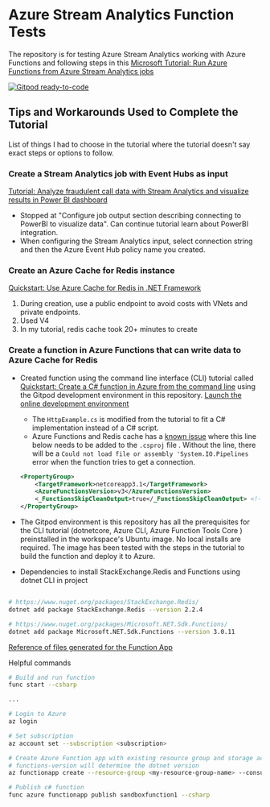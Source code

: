 # Azure Stream Analytics Function Tests

The repository is for testing Azure Stream Analytics working with Azure Functions and following steps in this [Microsoft Tutorial: Run Azure Functions from Azure Stream Analytics jobs](https://docs.microsoft.com/en-us/azure/stream-analytics/stream-analytics-with-azure-functions)

[![Gitpod ready-to-code](https://img.shields.io/badge/Gitpod-ready--to--code-blue?logo=gitpod)](https://gitpod.io/#https://github.com/justintungonline/azure-sa-function-tests)

## Tips and Workarounds Used to Complete the Tutorial

List of things I had to choose in the tutorial where the tutorial doesn't say exact steps or options to follow.

### Create a Stream Analytics job with Event Hubs as input

[Tutorial: Analyze fraudulent call data with Stream Analytics and visualize results in Power BI dashboard](https://docs.microsoft.com/en-us/azure/stream-analytics/stream-analytics-real-time-fraud-detection)

- Stopped at "Configure job output section describing connecting to PowerBI to visualize data". Can continue tutorial learn about PowerBI integration.
- When configuring the Stream Analytics input, select connection string and then the Azure Event Hub policy name you created.

### Create an Azure Cache for Redis instance

[Quickstart: Use Azure Cache for Redis in .NET Framework](https://docs.microsoft.com/en-us/azure/azure-cache-for-redis/cache-dotnet-how-to-use-azure-redis-cache#create-a-cache)

1. During creation, use a public endpoint to avoid costs with VNets and private endpoints.
2. Used V4
3. In my tutorial, redis cache took 20+ minutes to create

### Create a function in Azure Functions that can write data to Azure Cache for Redis

- Created function using the command line interface (CLI) tutorial called [Quickstart: Create a C# function in Azure from the command line](https://docs.microsoft.com/en-us/azure/azure-functions/create-first-function-cli-csharp?tabs=azure-cli%2Ccurl) using the Gitpod development environment in this repository. [Launch the online development environment](https://gitpod.io/#https://github.com/justintungonline/azure-sa-function-tests)
    - The `HttpExample.cs` is modified from the tutorial to fit a C# implementation instead of a C# script.
    - Azure Functions and Redis cache has a [known issue](https://github.com/StackExchange/StackExchange.Redis/issues/1655) where this line below needs to be added to the `.csproj` file . Without the line, there will be a `Could not load file or assembly 'System.IO.Pipelines` error when the function tries to get a connection.

    ```xml
    <PropertyGroup>
        <TargetFramework>netcoreapp3.1</TargetFramework>
        <AzureFunctionsVersion>v3</AzureFunctionsVersion>
        <_FunctionsSkipCleanOutput>true</_FunctionsSkipCleanOutput> <!-- *** this line was added *** -->
    </PropertyGroup>
    ```
- The Gitpod environment is this repository has all the prerequisites for the CLI tutorial (dotnetcore, Azure CLI, Azure Function Tools Core ) preinstalled in the workspace's Ubuntu image. No local installs are required. The image has been tested with the steps in the tutorial to build the function and deploy it to Azure.
- Dependencies to install StackExchange.Redis and Functions using dotnet CLI in project

```sh

# https://www.nuget.org/packages/StackExchange.Redis/
dotnet add package StackExchange.Redis --version 2.2.4

# https://www.nuget.org/packages/Microsoft.NET.Sdk.Functions/
dotnet add package Microsoft.NET.Sdk.Functions --version 3.0.11

```

[Reference of files generated for the Function App](https://docs.microsoft.com/en-us/azure/azure-functions/functions-develop-vs-code?tabs=csharp#generated-project-files)

Helpful commands

```sh
# Build and run function
func start --csharp

...

# Login to Azure
az login

# Set subscription
az account set --subscription <subscription>

# Create Azure Function app with existing resource group and storage account I created in advance of creating the function, then publish
# functions-version will determine the dotnet version
az functionapp create --resource-group <my-resource-group-name> --consumption-plan-location canadacentral --functions-version 3 --name sandboxfunction1 --storage-account sandboxstorageaccount

# Publish c# function
func azure functionapp publish sandboxfunction1 --csharp
```

